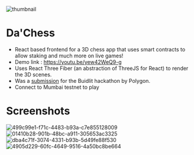 ![thumbnail](https://user-images.githubusercontent.com/54415525/149655527-0edef26f-bd3a-4658-af3a-97517bba249e.png)

# Da'Chess

- React based frontend for a 3D chess app that uses smart contracts to allow staking and much more on live games!
- Demo link : https://youtu.be/yew42WeQ9-g
- Uses React Three Fiber (an abstraction of ThreeJS for React) to render the 3D scenes.
- Was a [submission](https://devfolio.co/submissions/dachess-e961) for the Buidlit hackathon by Polygon.
- Connect to Mumbai testnet to play
# Screenshots

![499c99e1-f71c-4483-b93a-c7e855128009](https://user-images.githubusercontent.com/54415525/149655587-431fca6d-8eb7-4ab9-8706-5df5002acc0a.jpg)
![01410b28-901b-48bc-a911-305653ac3325](https://user-images.githubusercontent.com/54415525/149655591-bb42c67e-103d-4117-8c4d-ad878d752634.jpg)
![dba4c71f-3074-4331-b93b-5d49fe88f530](https://user-images.githubusercontent.com/54415525/149655596-e04023b0-7d05-46d0-b8b7-a3951c688ee3.jpg)
![4905d229-60fc-4649-9516-4a50bc8be664](https://user-images.githubusercontent.com/54415525/149655602-41678682-e3b7-41cf-94cf-1d70a9da2b26.jpg)

